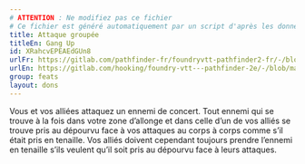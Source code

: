 ```yaml
---
# ATTENTION : Ne modifiez pas ce fichier
# Ce fichier est généré automatiquement par un script d'après les données du module Foundry VTT officiel et de sa traduction
title: Attaque groupée
titleEn: Gang Up
id: XRahcvEPEAEdGUn8
urlFr: https://gitlab.com/pathfinder-fr/foundryvtt-pathfinder2-fr/-/blob/master/data/feats/XRahcvEPEAEdGUn8.htm
urlEn: https://gitlab.com/hooking/foundry-vtt---pathfinder-2e/-/blob/master/packs/data/feats.db/gang-up.json
group: feats
layout: dons
---
```

Vous et vos alliées attaquez un ennemi de concert. Tout ennemi qui se trouve à la fois dans votre zone d’allonge et dans celle d’un de vos alliés se trouve pris au dépourvu face à vos attaques au corps à corps comme s’il était pris en tenaille. Vos alliés doivent cependant toujours prendre l’ennemi en tenaille s’ils veulent qu’il soit pris au dépourvu face à leurs attaques.


